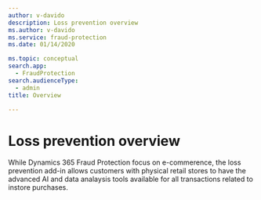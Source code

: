 ```yaml
---
author: v-davido
description: Loss prevention overview
ms.author: v-davido
ms.service: fraud-protection
ms.date: 01/14/2020

ms.topic: conceptual
search.app: 
  - FraudProtection
search.audienceType:
  - admin
title: Overview

---
```



# Loss prevention overview

While Dynamics 365 Fraud Protection focus on e-commerence, the loss prevention add-in allows customers with physical retail stores to have the advanced AI and data analaysis tools available for all transactions related to instore purchases. 

